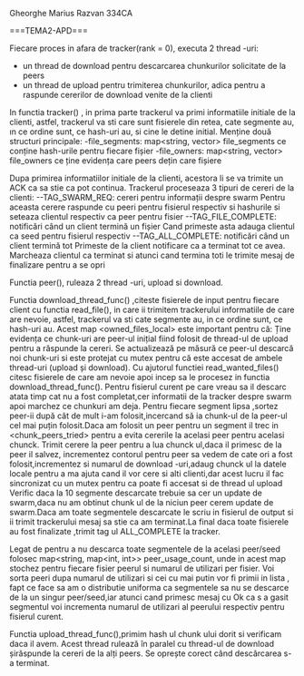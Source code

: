 Gheorghe Marius Razvan 334CA

===TEMA2-APD===


Fiecare proces in afara de tracker(rank = 0), executa 2 thread -uri:
- un thread de download pentru descarcarea chunkurilor solicitate de la peers
- un thread de upload pentru trimiterea chunkurilor, adica pentru a raspunde cererilor de download venite de la clienti

In functia tracker() , in prima parte trackerul va primi informatiile initiale de la clienti,
astfel, trackerul va sti care sunt fisierele din retea, cate segmente au, ın ce ordine sunt, ce hash-uri
au, si cine le detine initial.
Menține două structuri principale:
-file_segments: map<string, vector<string>> file_segments  ce conține hash-urile pentru fiecare fișier
-file_owners: map<string, vector<int>> file_owners ce ține evidența care peers dețin care fișiere

Dupa primirea informatiilor initiale de la clienti, acestora li se va trimite un ACK ca sa stie ca pot continua.
Trackerul proceseaza 3 tipuri de cereri de la clienti:
--TAG_SWARM_REQ: cereri pentru informații despre swarm 
Pentru aceasta cerere raspunde cu peeri pentru fisierul respectiv si hashurile si seteaza 
clientul respectiv ca peer pentru fisier
--TAG_FILE_COMPLETE: notificări când un client termină un fișier
Cand primeste asta adauga clientul ca seed pentru fisierul respectiv
--TAG_ALL_COMPLETE: notificări când un client termină tot
Primeste de la client notificare ca a terminat tot ce avea.
Marcheaza clientul ca terminat si atunci cand termina toti le trimite mesaj de finalizare pentru a se opri

Functia peer(), ruleaza 2 thread -uri, upload si download.

Functia download_thread_func() ,citeste fisierele de input pentru fiecare client cu functia read_file(),
in care ii trimitem trackerului informatiile de care are nevoie, astfel, trackerul va sti cate segmente au, in ce ordine sunt, ce hash-uri au.
Acest map  <owned_files_local> este important pentru că:
Ține evidența ce chunk-uri are peer-ul inițial fiind folosit de thread-ul de upload pentru a răspunde la cereri.
Se actualizează pe măsură ce peer-ul descarcă noi chunk-uri si este protejat cu mutex pentru că este accesat de ambele thread-uri (upload și download).
Cu ajutorul functiei read_wanted_files() citesc fisierele de care am nevoie apoi incep sa le procesez in functia download_thread_func().
Pentru fisierul curent pe care vreau sa il descarc atata timp cat nu a fost completat,cer informatii de la tracker despre swarm  apoi marchez ce chunkuri am deja.
Pentru fiecare segment lipsa ,sortez peer-ii după cât de mult i-am folosit,incercand să ia chunk-ul de la peer-ul cel mai puțin folosit.Daca am folosit un peer pentru un segment il trec in <chunk_peers_tried> pentru a evita cererile la acelasi peer
pentru acelasi chunck.
Trimit cerere la peer pentru a lua chunck ul,daca il primesc de la peer il salvez, incrementez contorul pentru peer sa vedem
de cate ori a fost folosit,incrementez si numarul de download -uri,adaug chunck ul la datele locale pentru a ma ajuta cand il 
vor cere si alti clienti,dar acest lucru il fac sincronizat cu un mutex pentru ca poate fi accesat si de thread ul upload
Verific daca la 10 segmente descarcate trebuie sa cer un update de swarm,daca nu am obtinut chunk ul de la niciun peer
cerem update de swarm.Daca am toate segmentele descarcate le scriu in fisierul de output si ii trimit trackerului mesaj
sa stie ca am terminat.La final daca toate fisierele au fost finalizate ,trimit tag ul ALL_COMPLETE la tracker.

Legat de <eficienta> pentru a nu descarca toate segmentele de la acelasi peer/seed folosec map<string, map<int, int>> peer_usage_count, unde in acest map stochez pentru fiecare fisier peerul si numarul de utilizari per fisier.
Voi sorta peeri dupa numarul de utilizari si cei cu mai putin vor fi primii in lista , fapt ce face sa am o distributie
uniforma ca segmentele sa nu se descarce de la un singur peer/seed,iar atunci cand primesc mesaj cu Ok ca s a gasit segmentul
voi incrementa numarul de utilizari al peerului respectiv pentru fisierul curent.

Functia upload_thread_func(),primim hash ul chunk ului dorit si verificam daca il avem.
Acest thread rulează în paralel cu thread-ul de download șirăspunde la cereri de la alți peers.
Se oprește corect când descărcarea s-a terminat.
